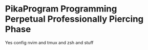 # PikaProgram Programming Perpetual Professionally Piercing Phase

Yes config
nvim and tmux and zsh and stuff

